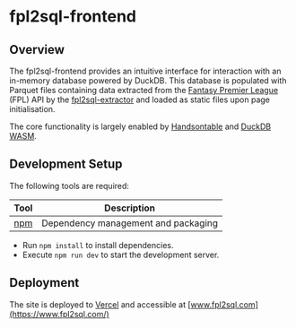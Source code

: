 # fpl2sql-frontend

## Overview

The fpl2sql-frontend provides an intuitive interface for interaction with an in-memory database powered by DuckDB. This database is populated with Parquet files containing data extracted from the [Fantasy Premier League](https://fantasy.premierleague.com/) (FPL) API by the [fpl2sql-extractor](../fpl2sql-extractor/README.md) and loaded as static files upon page initialisation. 

The core functionality is largely enabled by [Handsontable](https://handsontable.com/) and [DuckDB WASM](https://duckdb.org/docs/api/wasm/overview.html).

## Development Setup

The following tools are required:

| Tool                          | Description                         |
|-------------------------------|-------------------------------------|
| [npm](https://www.npmjs.com/) | Dependency management and packaging |

- Run `npm install` to install dependencies.
- Execute `npm run dev` to start the development server.

## Deployment
The site is deployed to [Vercel](https://vercel.com) and accessible at [www.fpl2sql.com](https://www.fpl2sql.com/)
